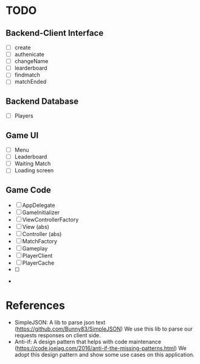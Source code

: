 # TODO
## Backend-Client Interface
* [ ] create
* [ ] authenicate
* [ ] changeName
* [ ] learderboard
* [ ] findmatch
* [ ] matchEnded

## Backend Database
* [ ] Players

## Game UI
* [ ] Menu
* [ ] Leaderboard
* [ ] Waiting Match
* [ ] Loading screen

## Game Code
* [ ] AppDelegate
* [ ] GameInitializer
* [ ] ViewControllerFactory
* [ ] View (abs)
* [ ] Controller (abs)
* [ ] MatchFactory
* [ ] Gameplay
* [ ] PlayerClient
* [ ] PlayerCache
* [ ] 
* 

# References
* SimpleJSON: A lib to parse json text (https://github.com/Bunny83/SimpleJSON)
We use this lib to parse our requests responses on client side.
* Anti-if: A design pattern that helps with code maintenance (https://code.joejag.com/2016/anti-if-the-missing-patterns.html)
We adopt this design pattern and show some use cases on this application.
